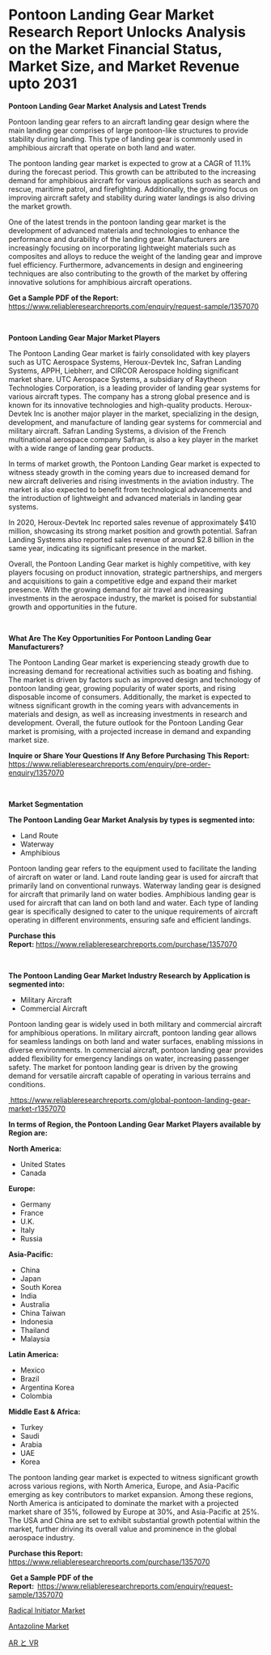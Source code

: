 <p><h1>Pontoon Landing Gear Market Research Report Unlocks Analysis on the Market Financial Status, Market Size, and Market Revenue upto 2031</h1></p><p><strong>Pontoon Landing Gear Market Analysis and Latest Trends</strong></p>
<p><p>Pontoon landing gear refers to an aircraft landing gear design where the main landing gear comprises of large pontoon-like structures to provide stability during landing. This type of landing gear is commonly used in amphibious aircraft that operate on both land and water.</p><p>The pontoon landing gear market is expected to grow at a CAGR of 11.1% during the forecast period. This growth can be attributed to the increasing demand for amphibious aircraft for various applications such as search and rescue, maritime patrol, and firefighting. Additionally, the growing focus on improving aircraft safety and stability during water landings is also driving the market growth.</p><p>One of the latest trends in the pontoon landing gear market is the development of advanced materials and technologies to enhance the performance and durability of the landing gear. Manufacturers are increasingly focusing on incorporating lightweight materials such as composites and alloys to reduce the weight of the landing gear and improve fuel efficiency. Furthermore, advancements in design and engineering techniques are also contributing to the growth of the market by offering innovative solutions for amphibious aircraft operations.</p></p>
<p><strong>Get a Sample PDF of the Report:&nbsp;</strong> <a href="https://www.reliableresearchreports.com/enquiry/request-sample/1357070">https://www.reliableresearchreports.com/enquiry/request-sample/1357070</a></p>
<p>&nbsp;</p>
<p><strong>Pontoon Landing Gear Major Market Players</strong></p>
<p><p>The Pontoon Landing Gear market is fairly consolidated with key players such as UTC Aerospace Systems, Heroux-Devtek Inc, Safran Landing Systems, APPH, Liebherr, and CIRCOR Aerospace holding significant market share. UTC Aerospace Systems, a subsidiary of Raytheon Technologies Corporation, is a leading provider of landing gear systems for various aircraft types. The company has a strong global presence and is known for its innovative technologies and high-quality products. Heroux-Devtek Inc is another major player in the market, specializing in the design, development, and manufacture of landing gear systems for commercial and military aircraft. Safran Landing Systems, a division of the French multinational aerospace company Safran, is also a key player in the market with a wide range of landing gear products.</p><p>In terms of market growth, the Pontoon Landing Gear market is expected to witness steady growth in the coming years due to increased demand for new aircraft deliveries and rising investments in the aviation industry. The market is also expected to benefit from technological advancements and the introduction of lightweight and advanced materials in landing gear systems.</p><p>In 2020, Heroux-Devtek Inc reported sales revenue of approximately $410 million, showcasing its strong market position and growth potential. Safran Landing Systems also reported sales revenue of around $2.8 billion in the same year, indicating its significant presence in the market.</p><p>Overall, the Pontoon Landing Gear market is highly competitive, with key players focusing on product innovation, strategic partnerships, and mergers and acquisitions to gain a competitive edge and expand their market presence. With the growing demand for air travel and increasing investments in the aerospace industry, the market is poised for substantial growth and opportunities in the future.</p></p>
<p>&nbsp;</p>
<p><strong>What Are The Key Opportunities For Pontoon Landing Gear Manufacturers?</strong></p>
<p><p>The Pontoon Landing Gear market is experiencing steady growth due to increasing demand for recreational activities such as boating and fishing. The market is driven by factors such as improved design and technology of pontoon landing gear, growing popularity of water sports, and rising disposable income of consumers. Additionally, the market is expected to witness significant growth in the coming years with advancements in materials and design, as well as increasing investments in research and development. Overall, the future outlook for the Pontoon Landing Gear market is promising, with a projected increase in demand and expanding market size.</p></p>
<p><strong>Inquire or Share Your Questions If Any Before Purchasing This Report:</strong> <a href="https://www.reliableresearchreports.com/enquiry/pre-order-enquiry/1357070">https://www.reliableresearchreports.com/enquiry/pre-order-enquiry/1357070</a></p>
<p>&nbsp;</p>
<p><strong>Market Segmentation</strong></p>
<p><strong>The Pontoon Landing Gear Market Analysis by types is segmented into:</strong></p>
<p><ul><li>Land Route</li><li>Waterway</li><li>Amphibious</li></ul></p>
<p><p>Pontoon landing gear refers to the equipment used to facilitate the landing of aircraft on water or land. Land route landing gear is used for aircraft that primarily land on conventional runways. Waterway landing gear is designed for aircraft that primarily land on water bodies. Amphibious landing gear is used for aircraft that can land on both land and water. Each type of landing gear is specifically designed to cater to the unique requirements of aircraft operating in different environments, ensuring safe and efficient landings.</p></p>
<p><strong>Purchase this Report:&nbsp;</strong><a href="https://www.reliableresearchreports.com/purchase/1357070">https://www.reliableresearchreports.com/purchase/1357070</a></p>
<p>&nbsp;</p>
<p><strong>The Pontoon Landing Gear Market Industry Research by Application is segmented into:</strong></p>
<p><ul><li>Military Aircraft</li><li>Commercial Aircraft</li></ul></p>
<p><p>Pontoon landing gear is widely used in both military and commercial aircraft for amphibious operations. In military aircraft, pontoon landing gear allows for seamless landings on both land and water surfaces, enabling missions in diverse environments. In commercial aircraft, pontoon landing gear provides added flexibility for emergency landings on water, increasing passenger safety. The market for pontoon landing gear is driven by the growing demand for versatile aircraft capable of operating in various terrains and conditions.</p></p>
<p><a href="https://www.reliableresearchreports.com/global-pontoon-landing-gear-market-r1357070">&nbsp;https://www.reliableresearchreports.com/global-pontoon-landing-gear-market-r1357070</a></p>
<p><strong>In terms of Region, the Pontoon Landing Gear Market Players available by Region are:</strong></p>
<p>
    <p> <strong> North America: </strong>
        <ul>
            <li>United States</li>
            <li>Canada</li>
        </ul>
        </p> 
    <p> <strong> Europe: </strong>
        <ul>
            <li>Germany</li>
            <li>France</li>
            <li>U.K.</li>
            <li>Italy</li>
            <li>Russia</li>
        </ul>
        </p> 
    <p> <strong> Asia-Pacific: </strong>
        <ul>
            <li>China</li>
            <li>Japan</li>
            <li>South Korea</li>
            <li>India</li>
            <li>Australia</li>
            <li>China Taiwan</li>
            <li>Indonesia</li>
            <li>Thailand</li>
            <li>Malaysia</li>
        </ul>
        </p> 
    <p> <strong> Latin America: </strong>
        <ul>
            <li>Mexico</li>
            <li>Brazil</li>
            <li>Argentina Korea</li>
            <li>Colombia</li>
        </ul>
        </p> 
    <p> <strong> Middle East & Africa: </strong>
        <ul>
            <li>Turkey</li>
            <li>Saudi</li>
            <li>Arabia</li>
            <li>UAE</li>
            <li>Korea</li>
        </ul>
    </p>
    </p>
<p><p>The pontoon landing gear market is expected to witness significant growth across various regions, with North America, Europe, and Asia-Pacific emerging as key contributors to market expansion. Among these regions, North America is anticipated to dominate the market with a projected market share of 35%, followed by Europe at 30%, and Asia-Pacific at 25%. The USA and China are set to exhibit substantial growth potential within the market, further driving its overall value and prominence in the global aerospace industry.</p></p>
<p><strong>Purchase this Report: </strong><a href="https://www.reliableresearchreports.com/purchase/1357070">https://www.reliableresearchreports.com/purchase/1357070</a></p>
<p>&nbsp;<strong>Get a Sample PDF of the Report:&nbsp;&nbsp;</strong><a href="https://www.reliableresearchreports.com/enquiry/request-sample/1357070">https://www.reliableresearchreports.com/enquiry/request-sample/1357070</a></p>
<p><strong></strong></p>
<p><p><a href="https://www.linkedin.com/pulse/radical-initiator-market-size-share-amp-trends-analysis-report-vvp7e?trackingId=Q3msJ38tWnbOK2UTTm8xBQ%3D%3D">Radical Initiator Market</a></p><p><a href="https://www.linkedin.com/pulse/antazoline-market-comprehensive-report-its-share-amp-growth-trends-yfyte?trackingId=pxR9xY7SSU4MqaSK1%2BmqNg%3D%3D">Antazoline Market</a></p><p><a href="https://medium.com/@kaiyaahoney54645/ar%E3%81%8A%E3%82%88%E3%81%B3vr%E5%B8%82%E5%A0%B4%E3%81%AF-%E5%B8%82%E5%A0%B4%E3%82%B7%E3%82%A7%E3%82%A2-%E5%B8%82%E5%A0%B4%E5%8B%95%E5%90%91-%E5%B8%82%E5%A0%B4%E6%88%90%E9%95%B7%E3%81%AB%E9%96%A2%E3%81%99%E3%82%8B%E6%83%85%E5%A0%B1%E3%82%92%E6%8F%90%E4%BE%9B%E3%81%97%E3%81%BE%E3%81%99-f06bb8042fa8">AR と VR</a></p></p>